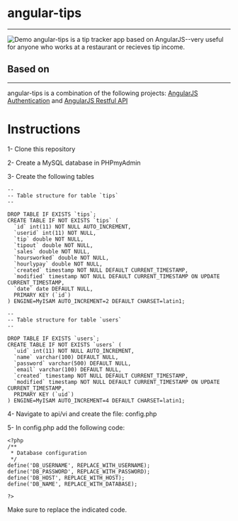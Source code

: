 # angular-tips
---
![Demo](https://media.giphy.com/media/9PgpT2NKZOApkcOmfF/giphy.gif)
angular-tips is a tip tracker app based on AngularJS--very useful for anyone who works at a restaurant or recieves tip income.

## Based on
---
angular-tips is a combination of the following projects:
[AngularJS Authentication](http://www.angularcode.com/user-authentication-using-angularjs-php-mysql) and
[AngularJS Restful API](http://www.angularcode.com/product-inventory-management-using-angularjs-mysql-and-php-restful-api)

# Instructions
1- Clone this repository

2- Create a MySQL database in PHPmyAdmin

3- Create the following tables

```
--
-- Table structure for table `tips`
--

DROP TABLE IF EXISTS `tips`;
CREATE TABLE IF NOT EXISTS `tips` (
  `id` int(11) NOT NULL AUTO_INCREMENT,
  `userid` int(11) NOT NULL,
  `tip` double NOT NULL,
  `tipout` double NOT NULL,
  `sales` double NOT NULL,
  `hoursworked` double NOT NULL,
  `hourlypay` double NOT NULL,
  `created` timestamp NOT NULL DEFAULT CURRENT_TIMESTAMP,
  `modified` timestamp NOT NULL DEFAULT CURRENT_TIMESTAMP ON UPDATE CURRENT_TIMESTAMP,
  `date` date DEFAULT NULL,
  PRIMARY KEY (`id`)
) ENGINE=MyISAM AUTO_INCREMENT=2 DEFAULT CHARSET=latin1;

--
-- Table structure for table `users`
--

DROP TABLE IF EXISTS `users`;
CREATE TABLE IF NOT EXISTS `users` (
  `uid` int(11) NOT NULL AUTO_INCREMENT,
  `name` varchar(100) DEFAULT NULL,
  `password` varchar(500) DEFAULT NULL,
  `email` varchar(100) DEFAULT NULL,
  `created` timestamp NOT NULL DEFAULT CURRENT_TIMESTAMP,
  `modified` timestamp NOT NULL DEFAULT CURRENT_TIMESTAMP ON UPDATE CURRENT_TIMESTAMP,
  PRIMARY KEY (`uid`)
) ENGINE=MyISAM AUTO_INCREMENT=4 DEFAULT CHARSET=latin1;

```

4- Navigate to api/vi and create the file: config.php

5- In config.php add the following code:
```
<?php
/**
 * Database configuration
 */
define('DB_USERNAME', REPLACE_WITH_USERNAME);
define('DB_PASSWORD', REPLACE_WITH_PASSWORD);
define('DB_HOST', REPLACE_WITH_HOST);
define('DB_NAME', REPLACE_WITH_DATABASE);

?>
```

Make sure to replace the indicated code.



